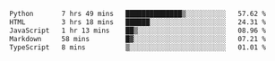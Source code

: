 <!--START_SECTION:waka-->

```txt
Python       7 hrs 49 mins   ██████████████▒░░░░░░░░░░   57.62 %
HTML         3 hrs 18 mins   ██████░░░░░░░░░░░░░░░░░░░   24.31 %
JavaScript   1 hr 13 mins    ██▒░░░░░░░░░░░░░░░░░░░░░░   08.96 %
Markdown     58 mins         █▓░░░░░░░░░░░░░░░░░░░░░░░   07.21 %
TypeScript   8 mins          ▒░░░░░░░░░░░░░░░░░░░░░░░░   01.01 %
```

<!--END_SECTION:waka-->
